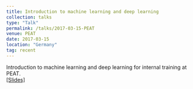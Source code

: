 ```yaml
---
title: Introduction to machine learning and deep learning
collection: talks
type: "Talk"
permalink: /talks/2017-03-15-PEAT
venue: PEAT
date: 2017-03-15
location: "Germany"
tag: recent
---
```


Introduction to machine learning and deep learning for internal training at PEAT.<br>
[[Slides]](/files/2017-03-15-PEAT.pdf)<br><br>

